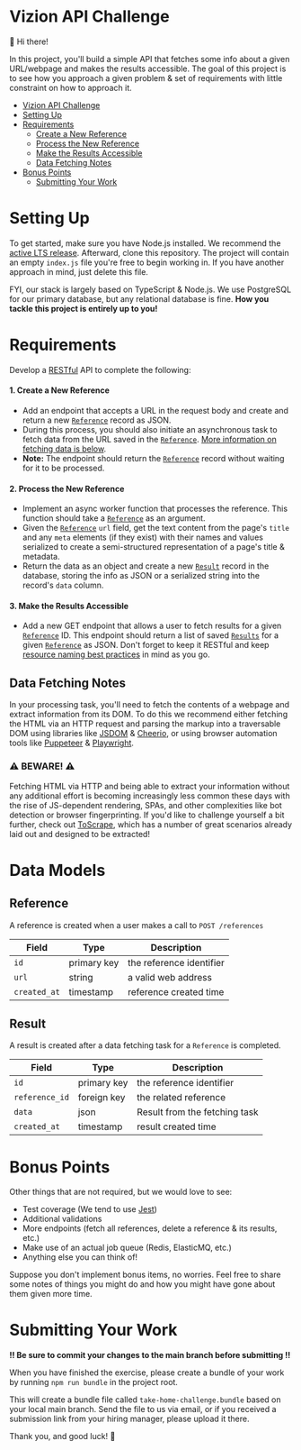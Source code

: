 # Vizion API Challenge

:wave: Hi there!

In this project, you'll build a simple API that fetches some info about a given URL/webpage and makes the results accessible. The goal of this project is to see how you approach a given problem & set of requirements with little constraint on how to approach it.

- [Vizion API Challenge](#vizion-api-challenge)
- [Setting Up](#setting-up)
- [Requirements](#requirements)
  - [Create a New Reference](#1-create-a-new-reference)
  - [Process the New Reference](#2-process-the-new-reference)
  - [Make the Results Accessible](#3-make-the-results-accessible)
  - [Data Fetching Notes](#data-fetching-notes)
- [Bonus Points](#bonus-points)
  - [Submitting Your Work](#submitting-your-work)

# Setting Up

To get started, make sure you have Node.js installed. We recommend the [active LTS release](https://nodejs.org/en/about/releases/). Afterward, clone this repository. The project will contain an empty `index.js` file you're free to begin working in. If you have another approach in mind, just delete this file.

FYI, our stack is largely based on TypeScript & Node.js. We use PostgreSQL for our primary database, but any relational database is fine. **How you tackle this project is entirely up to you!**

# Requirements

Develop a [RESTful](https://restfulapi.net/) API to complete the following:

#### 1. Create a New Reference

- Add an endpoint that accepts a URL in the request body and create and return a new [`Reference`](#reference) record as JSON.
- During this process, you should also initiate an asynchronous task to fetch data from the URL saved in the [`Reference`](#reference). [More information on fetching data is below](#data-fetching-notes).
- **Note:** The endpoint should return the [`Reference`](#reference) record without waiting for it to be processed.

#### 2. Process the New Reference

- Implement an async worker function that processes the reference. This function should take a [`Reference`](#reference) as an argument.
- Given the [`Reference`](#reference) `url` field, get the text content from the page's `title` and any `meta` elements (if they exist) with their names and values serialized to create a semi-structured representation of a page's title & metadata.
- Return the data as an object and create a new [`Result`](#result) record in the database, storing the info as JSON or a serialized string into the record's `data` column.

#### 3. Make the Results Accessible

- Add a new GET endpoint that allows a user to fetch results for a given [`Reference`](#reference) ID. This endpoint should return a list of saved [`Results`](#result) for a given [`Reference`](#reference) as JSON. Don't forget to keep it RESTful and keep [resource naming best practices](https://restfulapi.net/resource-naming/) in mind as you go.

## Data Fetching Notes

In your processing task, you'll need to fetch the contents of a webpage and extract information from its DOM. To do this we recommend either fetching the HTML via an HTTP request and parsing the markup into a traversable DOM using libraries like [JSDOM](https://github.com/jsdom/jsdom) & [Cheerio](https://cheerio.js.org/), or using browser automation tools like [Puppeteer](https://github.com/puppeteer/puppeteer) & [Playwright](https://playwright.dev/).

### :warning: BEWARE! :warning:
Fetching HTML via HTTP and being able to extract your information without any additional effort is becoming increasingly less common these days with the rise of JS-dependent rendering, SPAs, and other complexities like bot detection or browser fingerprinting. If you'd like to challenge yourself a bit further, check out [ToScrape](https://toscrape.com), which has a number of great scenarios already laid out and designed to be extracted!

# Data Models

## Reference

A reference is created when a user makes a call to `POST /references`

| Field        | Type        | Description              |
| ------------ | ----------- | ------------------------ |
| `id`         | primary key | the reference identifier |
| `url`        | string      | a valid web address      |
| `created_at` | timestamp   | reference created time   |

## Result

A result is created after a data fetching task for a `Reference` is completed.

| Field          | Type        | Description                   |
| -------------- | ----------- | ----------------------------- |
| `id`           | primary key | the reference identifier      |
| `reference_id` | foreign key | the related reference         |
| `data`         | json        | Result from the fetching task |
| `created_at`   | timestamp   | result created time           |

# Bonus Points

Other things that are not required, but we would love to see:

- Test coverage (We tend to use [Jest](https://jestjs.io/))
- Additional validations
- More endpoints (fetch all references, delete a reference & its results, etc.)
- Make use of an actual job queue (Redis, ElasticMQ, etc.)
- Anything else you can think of!

Suppose you don't implement bonus items, no worries. Feel free to share some notes of things you might do and how you might have gone about them given more time.

# Submitting Your Work

**:bangbang: Be sure to commit your changes to the main branch before submitting :bangbang:**

When you have finished the exercise, please create a bundle of your work by running `npm run bundle` in the project root.

This will create a bundle file called `take-home-challenge.bundle` based on your local main branch. Send the file to us via email, or if you received a submission link from your hiring manager, please upload it there.

Thank you, and good luck! :pray:
